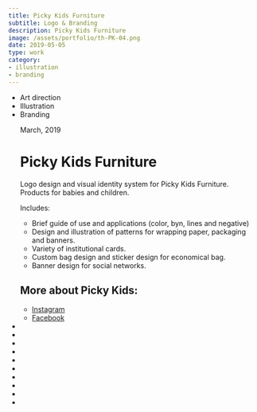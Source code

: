 ```yaml
---
title: Picky Kids Furniture
subtitle: Logo & Branding
description: Picky Kids Furniture
image: /assets/portfolio/th-PK-04.png
date: 2019-05-05
type: work
category: 
- illustration
- branding
---
```


<ul class="tags">
    <li>Art direction</li>
    <li>Illustration</li>
    <li>Branding</li>
</ul>
<ul class="gallery masonry">
    <div class="content">
        <p class="content-date">March, 2019</p>
        <h1>Picky Kids Furniture</h1>
        <p>Logo design and visual identity system for Picky Kids Furniture. Products for babies and children.</p>
        <p>Includes:</p>
        <ul class="ul-list">
            <li>Brief guide of use and applications (color, byn, lines and negative)</li>
             <li>Design and illustration of patterns for wrapping paper, packaging and banners.</li>
              <li>Variety of institutional cards.</li>
              <li>Custom bag design and sticker design for economical bag.</li>
              <li>Banner design for social networks.</li>
        </ul>
        <h2>More about Picky Kids:</h2>
        <ul class="music-list">
            <li><a target="_blank" rel="noreferrer" href="https://www.instagram.com/pickykids_furniture/" class="heart">Instagram</a></li>
            <li><a target="_blank" rel="noreferrer" href="https://www.facebook.com/pickykids/" class="heart">Facebook</a></li>
        </ul>
    </div>
    <li><img src="/work/PK-00.jpg" alt=""></li>
    <li><img src="/work/Pk-01.jpg" alt=""></li>
    <li><img src="/work/Pk-02.png" alt=""></li>
    <li><img src="/work/PK-03.png" alt=""></li>
    <li><img src="/work/PK-06.png" alt=""></li>
    <li><img src="/work/PK-04.jpg" alt=""></li>
    <li><img src="/work/PK-05.png" alt=""></li>
    <li><img src="/work/PK-07.png" alt=""></li>
    <li><img src="/work/PK-08.png" alt=""></li>
    <li><img src="/work/PK-09.png" alt=""></li>
</ul>